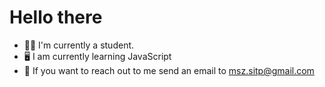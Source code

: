 # Hello there

 * :student: I'm currently a student.
 * :desktop_computer: I am currently learning JavaScript 
 * :speech_balloon: If you want to reach out to me send an email to msz.sitp@gmail.com


